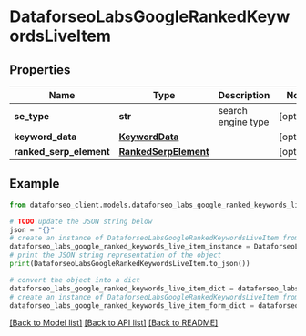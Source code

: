 # DataforseoLabsGoogleRankedKeywordsLiveItem


## Properties

Name | Type | Description | Notes
------------ | ------------- | ------------- | -------------
**se_type** | **str** | search engine type | [optional] 
**keyword_data** | [**KeywordData**](KeywordData.md) |  | [optional] 
**ranked_serp_element** | [**RankedSerpElement**](RankedSerpElement.md) |  | [optional] 

## Example

```python
from dataforseo_client.models.dataforseo_labs_google_ranked_keywords_live_item import DataforseoLabsGoogleRankedKeywordsLiveItem

# TODO update the JSON string below
json = "{}"
# create an instance of DataforseoLabsGoogleRankedKeywordsLiveItem from a JSON string
dataforseo_labs_google_ranked_keywords_live_item_instance = DataforseoLabsGoogleRankedKeywordsLiveItem.from_json(json)
# print the JSON string representation of the object
print(DataforseoLabsGoogleRankedKeywordsLiveItem.to_json())

# convert the object into a dict
dataforseo_labs_google_ranked_keywords_live_item_dict = dataforseo_labs_google_ranked_keywords_live_item_instance.to_dict()
# create an instance of DataforseoLabsGoogleRankedKeywordsLiveItem from a dict
dataforseo_labs_google_ranked_keywords_live_item_form_dict = dataforseo_labs_google_ranked_keywords_live_item.from_dict(dataforseo_labs_google_ranked_keywords_live_item_dict)
```
[[Back to Model list]](../README.md#documentation-for-models) [[Back to API list]](../README.md#documentation-for-api-endpoints) [[Back to README]](../README.md)



